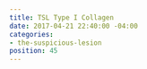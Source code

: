 ```yaml
---
title: TSL Type I Collagen
date: 2017-04-21 22:40:00 -04:00
categories:
- the-suspicious-lesion
position: 45
---
```


